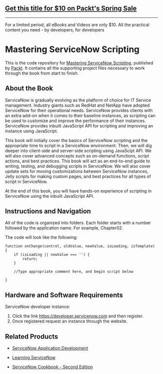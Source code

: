 ## [Get this title for $10 on Packt's Spring Sale](https://www.packt.com/B09014?utm_source=github&utm_medium=packt-github-repo&utm_campaign=spring_10_dollar_2022)
-----
For a limited period, all eBooks and Videos are only $10. All the practical content you need \- by developers, for developers

# Mastering ServiceNow Scripting
This is the code repository for [Mastering ServiceNow Scripting](https://www.packtpub.com/virtualization-and-cloud/mastering-servicenow-scripting?utm_source=github&utm_medium=repository&utm_content=9781788627092), published by [Packt](https://www.packtpub.com/?utm_source=github). It contains all the supporting project files necessary to work through the book from start to finish.
## About the Book
ServiceNow is gradually evolving as the platform of choice for IT Service management. Industry giants such as RedHat and NetApp have adopted ServiceNow for their operational needs. ServiceNow provides clients with an extra add-on when it comes to their baseline instances, as scripting can be used to customize and improve the performance of their instances. ServiceNow provides inbuilt JavaScript API for scripting and improving an instance using JavaScript.

This book will initially cover the basics of ServiceNow scripting and the appropriate time to script in a ServiceNow environment. Then, we will dig deeper into client-side and server-side scripting using JavaScipt API. We will also cover advanced concepts such as on-demand functions, script actions, and best practices. This book will act as an end-to-end guide to writing, testing, and debugging scripts in ServiceNow. We will also cover update sets for moving customizations between ServiceNow instances, Jelly scripts for making custom pages, and best practices for all types of script in ServiceNow.

At the end of this book, you will have hands-on experience of scripting in ServiceNow using the inbuilt JavaScript API.
## Instructions and Navigation
All of the code is organized into folders. Each folder starts with a number followed by the application name. For example, Chapter02.

The code will look like the following:
```
function onChange(control, oldValue, newValue, isLoading, isTemplate) {
    if (isLoading || newValue === '') {
        return;
    }

    //Type appropriate comment here, and begin script below

}
```
## Hardware and Software Requirements

ServiceNow developer instance:
1. Click the link https://developer.servicenow.com and then register.
2. Once registered request an instance through the website.


## Related Products
* [ServiceNow Application Development](https://www.packtpub.com/virtualization-and-cloud/servicenow-application-development?utm_source=github&utm_medium=repository&utm_content=9781787128712)

* [Learning ServiceNow](https://www.packtpub.com/networking-and-servers/learning-servicenow?utm_source=github&utm_medium=repository&utm_content=9781785883323)

* [ServiceNow Cookbook - Second Edition](https://www.packtpub.com/virtualization-and-cloud/servicenow-cookbook-second-edition?utm_source=github&utm_medium=repository&utm_content=9781788834056)
